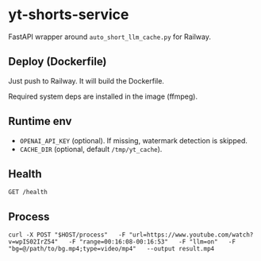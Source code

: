 # yt-shorts-service

FastAPI wrapper around `auto_short_llm_cache.py` for Railway.

## Deploy (Dockerfile)
Just push to Railway. It will build the Dockerfile.

Required system deps are installed in the image (ffmpeg).

## Runtime env
- `OPENAI_API_KEY` (optional). If missing, watermark detection is skipped.
- `CACHE_DIR` (optional, default `/tmp/yt_cache`).

## Health
```
GET /health
```

## Process
```
curl -X POST "$HOST/process"   -F "url=https://www.youtube.com/watch?v=wpIS02IrZ54"   -F "range=00:16:08-00:16:53"   -F "llm=on"   -F "bg=@/path/to/bg.mp4;type=video/mp4"   --output result.mp4
```

